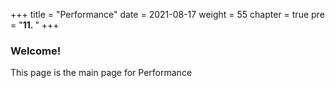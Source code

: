 +++
title = "Performance"
date = 2021-08-17
weight = 55
chapter = true
pre = "<b>11.  </b>"
+++
### Welcome!
This page is the main page for Performance
